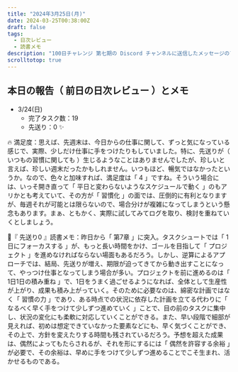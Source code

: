 ```yaml
---
title: "2024年3月25日(月)"
date: 2024-03-25T00:38:00Z
draft: false
tags:
  - 日次レビュー
  - 読書メモ
description: "100日チャレンジ 第七期の Discord チャンネルに送信したメッセージのアーカイブ"
scrolltotop: true
---
```


## 本日の報告（ 前日の日次レビュー ）とメモ

- 3/24(日)
  - 完了タスク数：19
  - 先送り：0 ✨

🔥 満足度：思えば、先週末は、今日からの仕事に関して、ずっと気になっている感じで、実際、少しだけ仕事に手をつけたりもしていました。特に、先送りが（ いつもの習慣に関しても ）生じるようなことはありませんでしたが、珍しいと言えば、珍しい週末だったかもしれません。いつもほど、暢気ではなかったというか。なので、色々と加味すれば、満足度は「 4 」ですね。そういう場合には、いっそ開き直って「 平日と変わらないようなスケジュールで動く 」のもアリかとも考えていて、その方が「 習慣化 」の面では、圧倒的に有利となりますが、毎週それが可能とは限らないので、場合分けが複雑になってしまうという懸念もあります。まぁ、ともかく、実際に試してみてログを取り、検討を重ねていくとしましょう。

🔖『 先送り0 』読書メモ：昨日から「 第7章 」に突入。タスクシュートでは「 1日にフォーカスする 」が、もっと長い時間をかけ、ゴールを目指して「 プロジェクト 」を進めなければならない場面もあるだろう。しかし、逆算によるアプローチでは、結局、先送りが増え、期限が迫ってきてから動き出すことになって、やっつけ仕事となってしまう場合が多い。プロジェクトを前に進めるのは「 1日1日の積み重ね 」で、1日をうまく過ごせるようになれば、全体として生産性が上がり、成果も積み上がっていく。そのために必要なのは、綿密な計画ではなく「 習慣の力 」であり、ある時点での状況に依存した計画を立てる代わりに「 なるべく早く手をつけて少しずつ進めていく 」ことで、目の前のタスクに集中し、状況の変化にも柔軟に対応していくことができる。また、早い段階で細部が見えれば、初めは想定できていなかった要素などにも、早く気づくことができ、その上で、方針を変えたりする時間も残されているだろう。予想を超えた成果は、偶然によってもたらされるが、それを形にするには「 偶然を許容する余裕 」が必要で、その余裕は、早めに手をつけて少しずつ進めることでこそ生まれ、活かせるものである。
